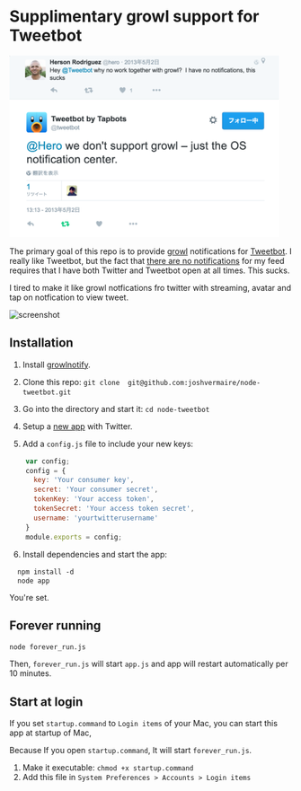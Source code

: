 Supplimentary growl support for Tweetbot
=========================================
<img src="https://raw.githubusercontent.com/entotsu/tweetbot-growl/master/sucks.png" width="480" alt="fucking mind" />

The primary goal of this repo is to provide [growl](http://growl.info/) notifications for [Tweetbot](http://tapbots.com/tweetbot_mac/).
I really like Tweetbot, but the fact that [there are no notifications](https://twitter.com/tweetbot/status/329810890918600705) for my feed requires that I have both Twitter and Tweetbot open at all times. This sucks.

I tired to make it like growl notfications fro twitter with streaming, avatar and tap on notfication to view tweet.

![screenshot](http://i46.tinypic.com/14vu5x0.png)


## Installation

1. Install [growlnotify](http://growl.info/extras.php#growlnotify).

2. Clone this repo: `git clone  git@github.com:joshvermaire/node-tweetbot.git`

3. Go into the directory and start it: `cd node-tweetbot`

4. Setup a [new app](https://dev.twitter.com/apps/new) with Twitter.

5. Add a `config.js` file to include your new keys:
``` javascript
    var config;
    config = {
      key: 'Your consumer key',
      secret: 'Your consumer secret',
      tokenKey: 'Your access token',
      tokenSecret: 'Your access token secret',
      username: 'yourtwitterusername'
    }
    module.exports = config;
```

6. Install dependencies and start the app:
```
  npm install -d
  node app
```
  You're set.

## Forever running
```
node forever_run.js
```
Then, `forever_run.js` will start `app.js` and app will restart automatically per 10 minutes.

## Start at login
If you set `startup.command` to `Login items` of your Mac, you can start this app at startup of Mac,

Because If you open `startup.command`, It will start `forever_run.js`.

1. Make it executable: `chmod +x startup.command`
2. Add this file in `System Preferences > Accounts > Login items`
